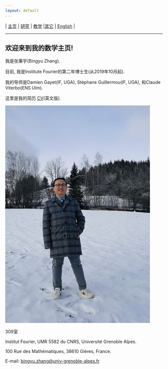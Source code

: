 ```yaml
---
layout: default
---
```



| [主页](index-ch.md)  | [研究](research-ch.md)    | [教学](teaching-ch.md)     |[其它](others-ch.md)    | [English](index.md) |

* * *
## 欢迎来到我的数学主页!

我是张秉宇(Bingyu Zhang).

目前, 我是Institute Fourier的第二年博士生(从2019年10月起). 

我的导师是Damien Gayet(IF, UGA), Stéphane Guillermou(IF, UGA), 和Claude Viterbo(ENS Ulm).

这里是我的简历 [CV](CV.pdf)(英文版).

![title](photo.jpeg)

309室

Institut Fourier, UMR 5582 du CNRS, Université Grenoble Alpes. 

100 Rue des Mathématiques, 38610 Gières, France.

E-mail: bingyu.zhang@univ-grenoble-alpes.fr







